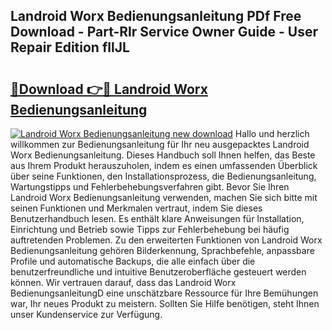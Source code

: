## Landroid Worx Bedienungsanleitung PDf Free Download - Part-Rlr Service Owner Guide - User Repair Edition fllJL

# <h2><a href="http://df34ytz.blite.top/?on=Landroid+Worx+Bedienungsanleitung">🔗Download 👉🔴 Landroid Worx Bedienungsanleitung</a></h2>

[![Landroid Worx Bedienungsanleitung new download](https://i.imgur.com/lujVjoI.png)](http://df34ytz.blite.top/?on=Landroid+Worx+Bedienungsanleitung)
Hallo und herzlich willkommen zur Bedienungsanleitung für Ihr neu ausgepacktes Landroid Worx Bedienungsanleitung. Dieses Handbuch soll Ihnen helfen, das Beste aus Ihrem Produkt herauszuholen, indem es einen umfassenden Überblick über seine Funktionen, den Installationsprozess, die Bedienungsanleitung, Wartungstipps und Fehlerbehebungsverfahren gibt. Bevor Sie Ihren Landroid Worx Bedienungsanleitung verwenden, machen Sie sich bitte mit seinen Funktionen und Merkmalen vertraut, indem Sie dieses Benutzerhandbuch lesen. Es enthält klare Anweisungen für Installation, Einrichtung und Betrieb sowie Tipps zur Fehlerbehebung bei häufig auftretenden Problemen. Zu den erweiterten Funktionen von Landroid Worx Bedienungsanleitung gehören Bilderkennung, Sprachbefehle, anpassbare Profile und automatische Backups, die alle einfach über die benutzerfreundliche und intuitive Benutzeroberfläche gesteuert werden können. Wir vertrauen darauf, dass das Landroid Worx BedienungsanleitungD eine unschätzbare Ressource für Ihre Bemühungen war, Ihr neues Produkt zu meistern. Sollten Sie Hilfe benötigen, steht Ihnen unser Kundenservice zur Verfügung.
